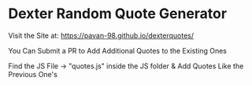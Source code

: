 # Dexter Random Quote Generator

Visit the Site at: https://pavan-98.github.io/dexterquotes/

You Can Submit a PR to Add Additional Quotes to the Existing Ones

Find the JS File -> "quotes.js" inside the JS folder & Add Quotes Like the Previous One's
